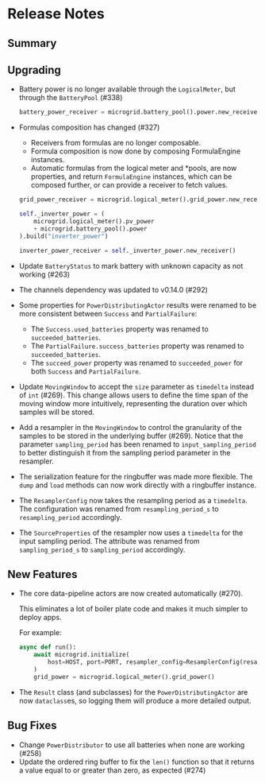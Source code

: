 # Release Notes

## Summary

<!-- Here goes a general summary of what this release is about -->

## Upgrading

* Battery power is no longer available through the `LogicalMeter`, but through the `BatteryPool` (#338)

  ``` python
  battery_power_receiver = microgrid.battery_pool().power.new_receiver()
  ```

* Formulas composition has changed (#327)
  * Receivers from formulas are no longer composable.
  * Formula composition is now done by composing FormulaEngine instances.
  * Automatic formulas from the logical meter and \*pools, are now properties, and return `FormulaEngine` instances, which can be composed further, or can provide a receiver to fetch values.

  ``` python
  grid_power_receiver = microgrid.logical_meter().grid_power.new_receiver()

  self._inverter_power = (
      microgrid.logical_meter().pv_power
      + microgrid.battery_pool().power
  ).build("inverter_power")

  inverter_power_receiver = self._inverter_power.new_receiver()
  ```

* Update `BatteryStatus` to mark battery with unknown capacity as not working (#263)
* The channels dependency was updated to v0.14.0 (#292)
* Some properties for `PowerDistributingActor` results were renamed to be more consistent between `Success` and `PartialFailure`:
  * The `Success.used_batteries` property was renamed to `succeeded_batteries`.
  * The `PartialFailure.success_batteries` property was renamed to `succeeded_batteries`.
  * The `succeed_power` property was renamed to `succeeded_power` for both `Success` and `PartialFailure`.
* Update `MovingWindow` to accept the `size` parameter as `timedelta` instead of `int` (#269).
  This change allows users to define the time span of the moving window more intuitively, representing the duration over which samples will be stored.
* Add a resampler in the `MovingWindow` to control the granularity of the samples to be stored in the underlying buffer (#269).
  Notice that the parameter `sampling_period` has been renamed to `input_sampling_period`
  to better distinguish it from the sampling period parameter in the resampler.
* The serialization feature for the ringbuffer was made more flexible. The `dump` and `load` methods can now work directly with a ringbuffer instance.
* The `ResamplerConfig` now takes the resampling period as a `timedelta`. The configuration was renamed from `resampling_period_s` to `resampling_period` accordingly.
* The `SourceProperties` of the resampler now uses a `timedelta` for the input sampling period. The attribute was renamed from `sampling_period_s` to `sampling_period` accordingly.

## New Features

* The core data-pipeline actors are now created automatically (#270).

  This eliminates a lot of boiler plate code and makes it much simpler to deploy apps.

  For example:

  ``` python
  async def run():
      await microgrid.initialize(
          host=HOST, port=PORT, resampler_config=ResamplerConfig(resampling_period_s=1.0)
      )
      grid_power = microgrid.logical_meter().grid_power()
  ```

* The `Result` class (and subclasses) for the `PowerDistributingActor` are now `dataclass`es, so logging them will produce a more detailed output.

## Bug Fixes

* Change `PowerDistributor` to use all batteries when none are working (#258)
* Update the ordered ring buffer to fix the `len()` function so that it returns a value equal to or greater than zero, as expected (#274)
